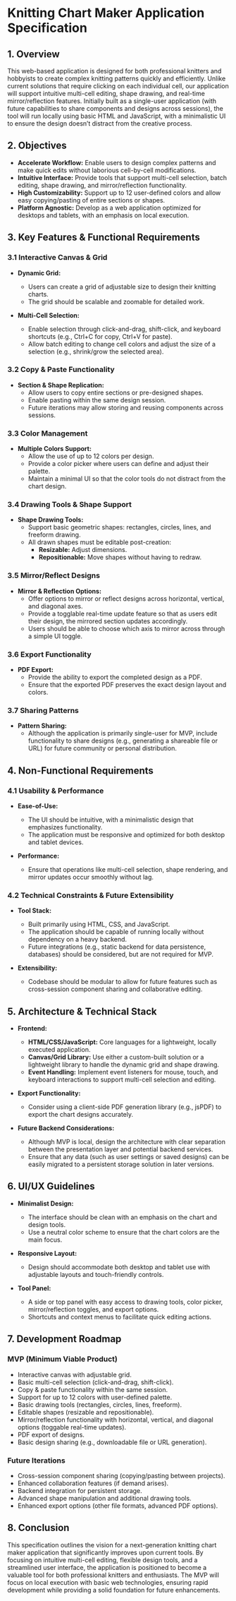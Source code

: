 # Knitting Chart Maker Application Specification

## 1. Overview

This web-based application is designed for both professional knitters and hobbyists to create complex knitting patterns quickly and efficiently. Unlike current solutions that require clicking on each individual cell, our application will support intuitive multi-cell editing, shape drawing, and real-time mirror/reflection features. Initially built as a single-user application (with future capabilities to share components and designs across sessions), the tool will run locally using basic HTML and JavaScript, with a minimalistic UI to ensure the design doesn’t distract from the creative process.

## 2. Objectives

- **Accelerate Workflow:** Enable users to design complex patterns and make quick edits without laborious cell-by-cell modifications.
- **Intuitive Interface:** Provide tools that support multi-cell selection, batch editing, shape drawing, and mirror/reflection functionality.
- **High Customizability:** Support up to 12 user-defined colors and allow easy copying/pasting of entire sections or shapes.
- **Platform Agnostic:** Develop as a web application optimized for desktops and tablets, with an emphasis on local execution.

## 3. Key Features & Functional Requirements

### 3.1 Interactive Canvas & Grid
- **Dynamic Grid:**  
  - Users can create a grid of adjustable size to design their knitting charts.
  - The grid should be scalable and zoomable for detailed work.

- **Multi-Cell Selection:**  
  - Enable selection through click-and-drag, shift-click, and keyboard shortcuts (e.g., Ctrl+C for copy, Ctrl+V for paste).
  - Allow batch editing to change cell colors and adjust the size of a selection (e.g., shrink/grow the selected area).

### 3.2 Copy & Paste Functionality
- **Section & Shape Replication:**  
  - Allow users to copy entire sections or pre-designed shapes.
  - Enable pasting within the same design session.
  - Future iterations may allow storing and reusing components across sessions.

### 3.3 Color Management
- **Multiple Colors Support:**  
  - Allow the use of up to 12 colors per design.
  - Provide a color picker where users can define and adjust their palette.
  - Maintain a minimal UI so that the color tools do not distract from the chart design.

### 3.4 Drawing Tools & Shape Support
- **Shape Drawing Tools:**  
  - Support basic geometric shapes: rectangles, circles, lines, and freeform drawing.
  - All drawn shapes must be editable post-creation:
    - **Resizable:** Adjust dimensions.
    - **Repositionable:** Move shapes without having to redraw.

### 3.5 Mirror/Reflect Designs
- **Mirror & Reflection Options:**  
  - Offer options to mirror or reflect designs across horizontal, vertical, and diagonal axes.
  - Provide a togglable real-time update feature so that as users edit their design, the mirrored section updates accordingly.
  - Users should be able to choose which axis to mirror across through a simple UI toggle.

### 3.6 Export Functionality
- **PDF Export:**  
  - Provide the ability to export the completed design as a PDF.
  - Ensure that the exported PDF preserves the exact design layout and colors.

### 3.7 Sharing Patterns
- **Pattern Sharing:**  
  - Although the application is primarily single-user for MVP, include functionality to share designs (e.g., generating a shareable file or URL) for future community or personal distribution.

## 4. Non-Functional Requirements

### 4.1 Usability & Performance
- **Ease-of-Use:**  
  - The UI should be intuitive, with a minimalistic design that emphasizes functionality.
  - The application must be responsive and optimized for both desktop and tablet devices.
  
- **Performance:**  
  - Ensure that operations like multi-cell selection, shape rendering, and mirror updates occur smoothly without lag.
  
### 4.2 Technical Constraints & Future Extensibility
- **Tool Stack:**  
  - Built primarily using HTML, CSS, and JavaScript.
  - The application should be capable of running locally without dependency on a heavy backend.
  - Future integrations (e.g., static backend for data persistence, databases) should be considered, but are not required for MVP.
  
- **Extensibility:**  
  - Codebase should be modular to allow for future features such as cross-session component sharing and collaborative editing.

## 5. Architecture & Technical Stack

- **Frontend:**  
  - **HTML/CSS/JavaScript:** Core languages for a lightweight, locally executed application.
  - **Canvas/Grid Library:** Use either a custom-built solution or a lightweight library to handle the dynamic grid and shape drawing.
  - **Event Handling:** Implement event listeners for mouse, touch, and keyboard interactions to support multi-cell selection and editing.

- **Export Functionality:**  
  - Consider using a client-side PDF generation library (e.g., jsPDF) to export the chart designs accurately.

- **Future Backend Considerations:**  
  - Although MVP is local, design the architecture with clear separation between the presentation layer and potential backend services.
  - Ensure that any data (such as user settings or saved designs) can be easily migrated to a persistent storage solution in later versions.

## 6. UI/UX Guidelines

- **Minimalist Design:**  
  - The interface should be clean with an emphasis on the chart and design tools.
  - Use a neutral color scheme to ensure that the chart colors are the main focus.
  
- **Responsive Layout:**  
  - Design should accommodate both desktop and tablet use with adjustable layouts and touch-friendly controls.
  
- **Tool Panel:**  
  - A side or top panel with easy access to drawing tools, color picker, mirror/reflection toggles, and export options.
  - Shortcuts and context menus to facilitate quick editing actions.

## 7. Development Roadmap

### MVP (Minimum Viable Product)
- Interactive canvas with adjustable grid.
- Basic multi-cell selection (click-and-drag, shift-click).
- Copy & paste functionality within the same session.
- Support for up to 12 colors with user-defined palette.
- Basic drawing tools (rectangles, circles, lines, freeform).
- Editable shapes (resizable and repositionable).
- Mirror/reflection functionality with horizontal, vertical, and diagonal options (toggable real-time updates).
- PDF export of designs.
- Basic design sharing (e.g., downloadable file or URL generation).

### Future Iterations
- Cross-session component sharing (copying/pasting between projects).
- Enhanced collaboration features (if demand arises).
- Backend integration for persistent storage.
- Advanced shape manipulation and additional drawing tools.
- Enhanced export options (other file formats, advanced PDF options).

## 8. Conclusion

This specification outlines the vision for a next-generation knitting chart maker application that significantly improves upon current tools. By focusing on intuitive multi-cell editing, flexible design tools, and a streamlined user interface, the application is positioned to become a valuable tool for both professional knitters and enthusiasts. The MVP will focus on local execution with basic web technologies, ensuring rapid development while providing a solid foundation for future enhancements.
